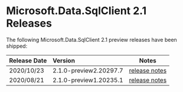 # Microsoft.Data.SqlClient 2.1 Releases

The following Microsoft.Data.SqlClient 2.1 preview releases have been shipped:

| Release Date | Version | Notes |
| :-- | :-- | :--: |
| 2020/10/23 | 2.1.0-preview2.20297.7 | [release notes](2.1.0-preview2.md) |
| 2020/08/21 | 2.1.0-preview1.20235.1 | [release notes](2.1.0-preview1.md) |
